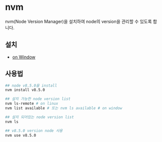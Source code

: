 # nvm

nvm(Node Version Manager)을 설치하여 node의 version을 관리할 수 있도록 합니다.

## 설치

- [on Window](https://github.com/coreybutler/nvm-windows)

## 사용법

```bash
## node v8.5.0을 install
nvm install v8.5.0

## 설치 가능한 node version list
nvm ls-remote # on linux
nvm list available # 또는 nvm ls available # on window 

## 설치 되어있는 node version list
nvm ls

## v8.5.0 version node 사용
nvm use v8.5.0
```